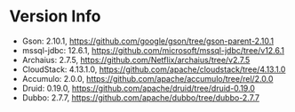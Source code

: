 # Version Info

- Gson: 2.10.1, https://github.com/google/gson/tree/gson-parent-2.10.1
- mssql-jdbc: 12.6.1, https://github.com/microsoft/mssql-jdbc/tree/v12.6.1
- Archaius: 2.7.5, https://github.com/Netflix/archaius/tree/v2.7.5
- CloudStack: 4.13.1.0, https://github.com/apache/cloudstack/tree/4.13.1.0
- Accumulo: 2.0.0, https://github.com/apache/accumulo/tree/rel/2.0.0
- Druid: 0.19.0, https://github.com/apache/druid/tree/druid-0.19.0
- Dubbo: 2.7.7, https://github.com/apache/dubbo/tree/dubbo-2.7.7
